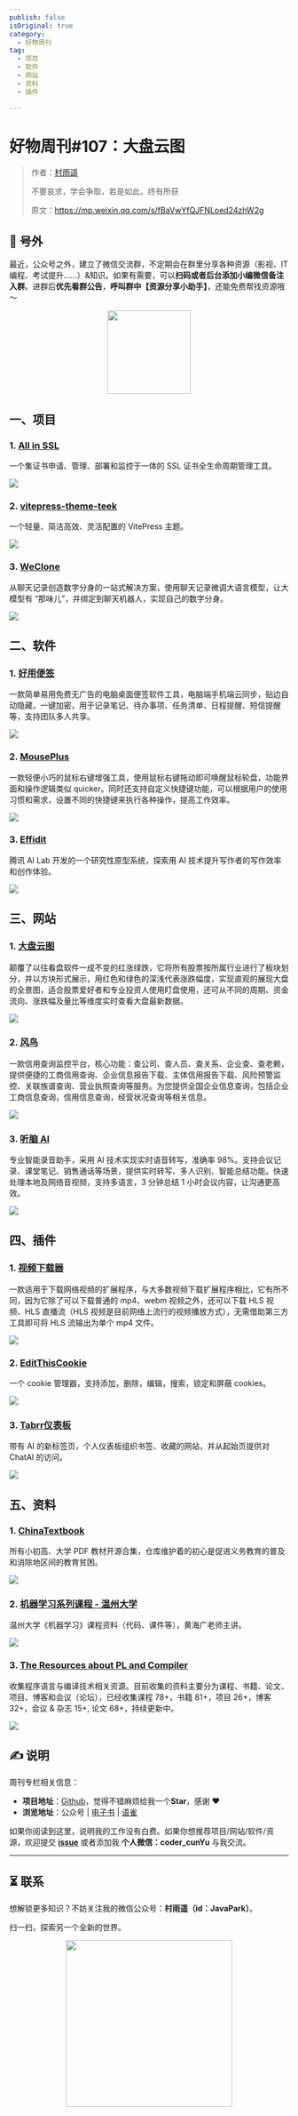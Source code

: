 ```yaml
---
publish: false
isOriginal: true
category:
  - 好物周刊
tag:
  - 项目
  - 软件
  - 网站
  - 资料
  - 插件

---
```


# 好物周刊#107：大盘云图

> 作者：[村雨遥](https://github.com/cunyu1943)
> 
> 不要哀求，学会争取，若是如此，终有所获
> 
> 原文：https://mp.weixin.qq.com/s/fBaVwYfQJFNLoed24zhW2g


## 🎈 号外 

最近，公众号之外，建立了微信交流群，不定期会在群里分享各种资源（影视、IT 编程、考试提升……）&知识。如果有需要，可以**扫码或者后台添加小编微信备注入群**。进群后**优先看群公告**，**呼叫群中【资源分享小助手】**，还能免费帮找资源哦～

<center>
<img src="/contact/wxgroup.jpg" width="150"> 
</center>

## 一、项目

### 1. [All in SSL](https://github.com/allinssl/allinssl)

一个集证书申请、管理、部署和监控于一体的 SSL 证书全生命周期管理工具。

![](assets/0517-0523/1747267569968-cf7f5132-bd4c-4c39-a874-eb856dd6ab51.webp)

### 2. [vitepress-theme-teek](https://github.com/Kele-Bingtang/vitepress-theme-teek)

一个轻量、简洁高效、灵活配置的 VitePress 主题。

![](assets/0517-0523/1747267704352-7d3e896d-0689-4def-b92f-e4118a630605.webp)

### 3. [WeClone](https://github.com/xming521/WeClone)

从聊天记录创造数字分身的一站式解决方案，使用聊天记录微调大语言模型，让大模型有 “那味儿”，并绑定到聊天机器人，实现自己的数字分身。 

![](assets/0517-0523/1747613129538-473b7054-fb83-4643-80b4-d054cbf49b7c.webp)

## 二、软件

### 1. [好用便签](https://www.haoyong333.com)

一款简单易用免费无广告的电脑桌面便签软件工具，电脑端手机端云同步，贴边自动隐藏，一键加密，用于记录笔记、待办事项、任务清单、日程提醒、短信提醒等，支持团队多人共享。

![](assets/0517-0523/1746527392100-91d37054-b4c6-4b7c-8da3-c7af65126710.webp)

### 2. [MousePlus](https://mouseplus.cn)

一款轻便小巧的鼠标右键增强工具，使用鼠标右键拖动即可唤醒鼠标轮盘，功能界面和操作逻辑类似 quicker。同时还支持自定义快捷键功能，可以根据用户的使用习惯和需求，设置不同的快捷键来执行各种操作，提高工作效率。

![](assets/0517-0523/1746527653550-4d926879-7e35-4459-b6fa-76950629ff28.webp)

### 3. [Effidit](https://effidit.qq.com)

腾讯 AI Lab 开发的一个研究性原型系统，探索用 AI 技术提升写作者的写作效率和创作体验。

![](assets/0517-0523/1747093729376-808234c1-988d-4715-a96d-466e8f4e56a2.webp)

## 三、网站

### 1. [大盘云图](https://dapanyuntu.com)

颠覆了以往看盘软件一成不变的红涨绿跌，它将所有股票按所属行业进行了板块划分，并以方块形式展示，用红色和绿色的深浅代表涨跌幅度，实现直观的展现大盘的全景图，适合股票爱好者和专业投资人使用盯盘使用，还可从不同的周期、资金流向、涨跌幅及量比等维度实时查看大盘最新数据。

![](assets/0517-0523/1747613257654-1bbf9e60-a067-4848-81cb-ea6583812867.webp)

### 2. [风鸟](https://riskbird.com/#/?inviteCode=15062F23C105437B)

一款信用查询监控平台，核心功能：查公司、查人员、查关系、企业查、查老赖，提供便捷的工商信用查询、企业信息报告下载、主体信用报告下载、风险预警监控、关联族谱查询、营业执照查询等服务。为您提供全国企业信息查询，包括企业工商信息查询，信用信息查询，经营状况查询等相关信息。

![](assets/0517-0523/1747653059160-fefa47b3-da3f-417d-8dd7-460a3dad19f8.webp)

### 3. [听脑 AI](https://itingnao.com)

专业智能录音助手，采用 AI 技术实现实时语音转写，准确率 98%。支持会议记录、课堂笔记、销售通话等场景，提供实时转写、多人识别、智能总结功能。快速处理本地及网络音视频，支持多语言，3 分钟总结 1 小时会议内容，让沟通更高效。

![](assets/0517-0523/1747653258721-713746e8-663c-4217-a2e3-ee622f165793.webp)

## 四、插件

### 1. [视频下载器](https://chromewebstore.google.com/detail/视频下载器-mpmux/mbflpfaamifmmmkdjkcmpofpccfmlmap)

一款适用于下载网络视频的扩展程序，与大多数视频下载扩展程序相比，它有所不同，因为它除了可以下载普通的 mp4、webm 视频之外，还可以下载 HLS 视频、HLS 直播流（HLS 视频是目前网络上流行的视频播放方式），无需借助第三方工具即可将 HLS 流输出为单个 mp4 文件。

![](assets/0517-0523/1747957945583-ac8df66c-9793-4948-acd3-7497dc2b6d86.webp)

### 2. [EditThisCookie](https://chromewebstore.google.com/detail/editthiscookie/cmbkolgnkghmgajbbapoicfhjlabmpef)

一个 cookie 管理器，支持添加，删除，编辑，搜索，锁定和屏蔽 cookies。

![](assets/0517-0523/1747958033713-d64dfe6d-9263-46ae-8ffe-f7fdf2833973.webp)

### 3. [Tabrr仪表板](https://chromewebstore.google.com/detail/tabrr仪表板-带有ai的新标签页/ehmneimbopigfgchjglgngamiccjkijh)

带有 AI 的新标签页，个人仪表板组织书签、收藏的网站，并从起始页提供对 ChatAI 的访问。

![](assets/0517-0523/1747958143010-69d7edc0-7e49-4e35-a8d4-18383f631168.webp)

## 五、资料

### 1. [ChinaTextbook](https://github.com/TapXWorld/ChinaTextbook)

所有小初高、大学 PDF 教材开源合集，仓库维护着的初心是促进义务教育的普及和消除地区间的教育贫困。

![](assets/0517-0523/1747267440609-68602411-b73c-4217-844c-2bde75d67727.webp)

### 2. [机器学习系列课程 - 温州大学](https://github.com/fengdu78/WZU-machine-learning-course)

温州大学《机器学习》课程资料（代码、课件等），黄海广老师主讲。

![](assets/0517-0523/1747957615572-f154a616-1c0f-4b1a-89c6-3d6c55d2bb5f.webp)

### 3. [The Resources about PL and Compiler](https://github.com/shining1984/PL-Compiler-Resource)

收集程序语言与编译技术相关资源。目前收集的资料主要分为课程、书籍、论文、项目、博客和会议（论坛），已经收集课程 78+，书籍 81+，项目 26+，博客 32+，会议 & 杂志 15+, 论文 68+，持续更新中。

![](assets/0517-0523/1747957822184-83f577a0-ea1b-4813-9d54-ee68e9a91b48.webp)

## ✍️ 说明

周刊专栏相关信息：

- **项目地址**：[Github](https://github.com/cunyu1943/weekly)，觉得不错麻烦给我一个**Star**，感谢 ❤️
- **浏览地址**：公众号 | [电子书](https://cunyu1943.github.io/weekly) | [语雀](https://yuque.com/cunyu1943/weekly)

如果你阅读到这里，说明我的工作没有白费。如果你想推荐项目/网站/软件/资源，欢迎提交 **[issue](https://github.com/cunyu1943/weekly/issues)** 或者添加我 **个人微信：coder_cunYu** 与我交流。

---

## ⏳ 联系

想解锁更多知识？不妨关注我的微信公众号：**村雨遥（id：JavaPark）**。

扫一扫，探索另一个全新的世界。

<center>
<img src="/contact/contact.png" width="300">
</center>


